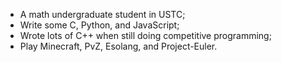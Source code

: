 - A math undergraduate student in USTC;
- Write some C, Python, and JavaScript;
- Wrote lots of C++ when still doing competitive programming;
- Play Minecraft, PvZ, Esolang, and Project-Euler.
